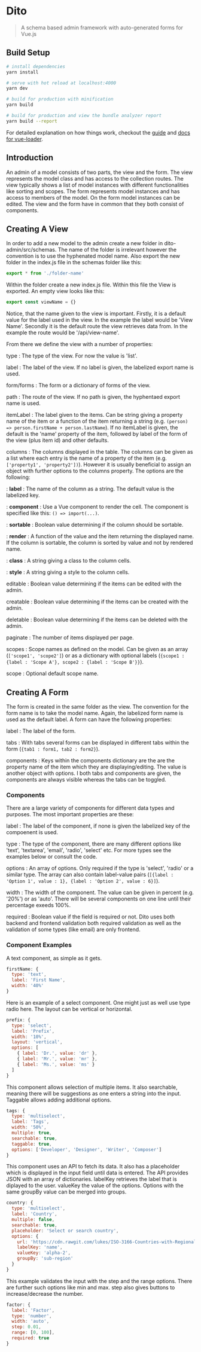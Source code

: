 # Dito

> A schema based admin framework with auto-generated forms for Vue.js

## Build Setup

``` bash
# install dependencies
yarn install

# serve with hot reload at localhost:4000
yarn dev

# build for production with minification
yarn build

# build for production and view the bundle analyzer report
yarn build --report
```

For detailed explanation on how things work, checkout the [guide](http://vuejs-templates.github.io/webpack/) and [docs for vue-loader](http://vuejs.github.io/vue-loader).

## Introduction

An admin of a model consists of two parts, the view and the form. The view represents the model class and has access to the collection routes. The view typically shows a list of model instances with different functionalities like sorting and scopes. The form represents model instances and has access to members of the model. On the form model instances can be edited. The view and the form have in common that they both consist of components.

## Creating A View

In order to add a new model to the admin create a new folder in dito-admin/src/schemas. The name of the folder is irrelevant however the convention is to use the hyphenated model name. Also export the new folder in the index.js file in the schemas folder like this:

```js
export * from './folder-name'
```

Within the folder create a new index.js file. Within this file the View is exported. An empty view looks like this:

```js
export const viewName = {}
```

Notice, that the name given to the view is important. Firstly, it is a default value for the label used in the view. In the example the label would be 'View Name'. Secondly it is the default route the view retrieves data from. In the example the route would be '/api/view-name'.

From there we define the view with a number of properties:

type
:  The type of the view. For now the value is 'list'.

label
:  The label of the view. If no label is given, the labelized export name is used.

form/forms
:  The form or a dictionary of forms of the view.

path
:  The route of the view. If no path is given, the hyphentaed export name is used.

itemLabel
: The label given to the items. Can be string giving a property name of the item or a function of the item returning a string (e.g. ```(person) => person.firstName + person.lastName```). If no itemLabel is given, the default is the 'name' property of the item, followed by label of the form of the view (plus item id) and other defaults.

columns
: The columns displayed in the table. The columns can be given as a list where each entry is the name of a property of the item (e.g. ```['property1', 'property2'])```). However it is usually beneficial to assign an object with further options to the columns property. The options are the following:

:  **label**
:  The name of the column as a string. The default value is the labelized key.

:  **component**
:  Use a Vue component to render the cell. The component is specified like this: ```() => import(...)```.

:  **sortable**
:  Boolean value determining if the column should be sortable.

:  **render**
:  A function of the value and the item returning the displayed name. If the column is sortable, the column is sorted by value and not by rendered name.

:  **class**
:  A string giving a class to the column cells.

:  **style**
:  A string giving a style to the column cells.

editable
:  Boolean value determining if the items can be edited with the admin.

creatable
:  Boolean value determining if the items can be created with the admin.

deletable
:  Boolean value determining if the items can be deleted with the admin.

paginate
:  The number of items displayed per page.

scopes
:  Scope names as defined on the model. Can be given as an array (```['scope1', 'scope2']```) or as a dictionary with optional labels (```{scope1 : {label : 'Scope A'}, scope2 : {label : 'Scope B'}}```).

scope
:  Optional default scope name.

## Creating A Form

The form is created in the same folder as the view. The convention for the form name is to take the model name. Again, the labelized form name is used as the default label. A form can have the following properties:

label
:  The label of the form.

tabs
:  With tabs several forms can be displayed in different tabs within the form (```{tab1 : form1, tab2 : form2}```).

components
:  Keys within the components dictionary are the are the property name of the item which they are displaying/editing. The value is another object with options. I both tabs and components are given, the components are always visible whereas the tabs can be toggled.

### Components

There are a large variety of components for different data types and purposes. The most important properties are these:

label
:  The label of the component, if none is given the labelized key of the compoenent is used.

type
: The type of the component, there are many different options like 'text', 'textarea', 'email', 'radio', 'select' etc. For more types see the examples below or consult the code.

options
:  An array of options. Only required if the type is 'select', 'radio' or a similar type. The array can also contain label-value pairs (```[{label : 'Option 1', value : 1}, {label : 'Option 2', value : 6}]```).

width
: The width of the component. The value can be given in percent (e.g. '20%') or as 'auto'. There will be several components on one line until their percentage exeeds 100%.

required
:  Boolean value if the field is required or not. Dito uses both backend and frontend validation both required validation as well as the validation of some types (like email) are only frontend.

### Component Examples

A text component, as simple as it gets.

```js
firstName: {
  type: 'text',
  label: 'First Name',
  width: '40%'
}

```

Here is an example of a select component. One might just as well use type radio here. The layout can be vertical or horizontal.

```js
prefix: {
  type: 'select',
  label: 'Prefix',
  width: '10%',
  layout: 'vertical',
  options: [
    { label: 'Dr.', value: 'dr' },
    { label: 'Mr.', value: 'mr' },
    { label: 'Ms.', value: 'ms' }
  ]
}
```

This component allows selection of multiple items. It also searchable, meaning there will be suggestions as one enters a string into the input. Taggable allows adding additional options.

```js
tags: {
  type: 'multiselect',
  label: 'Tags',
  width: '50%',
  multiple: true,
  searchable: true,
  taggable: true,
  options: ['Developer', 'Designer', 'Writer', 'Composer']
}
```

This component uses an API to fetch its data. It also has a placeholder which is displayed in the input field until data is entered. The API provides JSON with an array of dictionaries. labelKey retrieves the label that is diplayed to the user. valueKey the value of the options. Options with the same groupBy value can be merged into groups.

```js
country: {
  type: 'multiselect',
  label: 'Country',
  multiple: false,
  searchable: true,
  placeholder: 'Select or search country',
  options: {
    url: 'https://cdn.rawgit.com/lukes/ISO-3166-Countries-with-Regional-Codes/d4031492/all/all.json',
    labelKey: 'name',
    valueKey: 'alpha-2',
    groupBy: 'sub-region'
  }
}
```

This example validates the input with the step and the range options. There are further such options like min and max. step also gives buttons to increase/decrease the number.

```js
factor: {
  label: 'Factor',
  type: 'number',
  width: 'auto',
  step: 0.01,
  range: [0, 100],
  required: true
}
```
